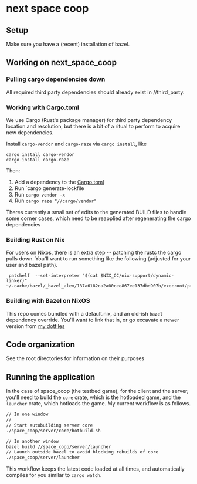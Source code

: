 # next space coop

## Setup
Make sure you have a (recent) installation of bazel.

## Working on next_space_coop

### Pulling cargo dependencies down

All required third party dependencies should already exist in //third_party.


### Working with Cargo.toml

We use Cargo (Rust's package manager) for third party dependency location and resolution, but there is a bit of a ritual to perform to acquire new dependencies.

Install `cargo-vendor` and `cargo-raze` via `cargo install`, like
```
cargo install cargo-vendor
cargo install cargo-raze
```

Then:

1. Add a dependency to the [Cargo.toml](./cargo/Cargo.toml)
2. Run `cargo generate-lockfile
2. Run `cargo vendor -x`
2. Run `cargo raze "//cargo/vendor"`

Theres currently a small set of edits to the generated BUILD files to handle some corner cases, which need to be reapplied after regenerating the cargo dependencies

### Building Rust on Nix

For users on Nixos, there is an extra step -- patching the rustc the cargo pulls down. You'll want to run something like the following (adjusted for your user and bazel path).

```
 patchelf  --set-interpreter "$(cat $NIX_CC/nix-support/dynamic-linker)" ~/.cache/bazel/_bazel_alex/137a6182ca2a00cee867ee137dbd907b/execroot/prototype3/external/rust_linux_x86_64/rustc/bin/rustc
```

### Building with Bazel on NixOS

This repo comes bundled with a default.nix, and an old-ish `bazel` dependency override. You'll want to link that in, or go excavate a newer version from [my dotfiles](https://github.com/acmcarther/essentials/tree/master/nix/packages/bazel)

## Code organization

See the root directories for information on their purposes

## Running the application

In the case of space_coop (the testbed game), for the client and the server, you'll need to build the `core` crate, which is the hotloaded game, and the `launcher` crate, which hotloads the game. My current workflow is as follows.

```bash
// In one window
//
// Start autobuilding server core
./space_coop/server/core/hotbuild.sh

// In another window
bazel build //space_coop/server/launcher
// Launch outside bazel to avoid blocking rebuilds of core
./space_coop/server/launcher
```

This workflow keeps the latest code loaded at all times, and automatically compiles for you similar to `cargo watch`.
